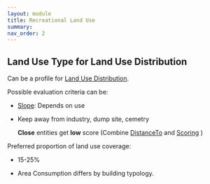 ```yaml
---
layout: module
title: Recreational Land Use
summary: 
nav_order: 2
---
```

## Land Use Type for Land Use Distribution

Can be a profile for [Land Use Distribution]().

Possible evaluation criteria can be:

* [Slope](): Depends on use
  
* Keep away from industry, dump site, cemetry
  
  **Close** entities get **low** score (Combine [DistanceTo]() and [Scoring]() )

Preferred proportion of land use coverage:

* 15-25%
  
* Area Consumption differs by building typology.
  